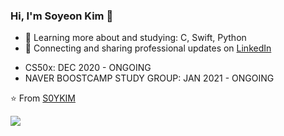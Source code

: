 ### Hi, I'm Soyeon Kim 👋


+ 🌱 Learning more about and studying: C, Swift, Python
+ 💼 Connecting and sharing professional updates on [LinkedIn](https://www.linkedin.com/in/soyeon-eden-kim/)

- CS50x: DEC 2020 - ONGOING
- NAVER BOOSTCAMP STUDY GROUP: JAN 2021 - ONGOING

⭐️ From [S0YKIM](https://github.com/S0YKIM)

<img src="https://github-readme-stats.vercel.app/api?username=S0YKIM&theme=ayu-mirage&show_icons=true&hide=stars,prs,issues" />


<!--
**S0YKIM/S0YKIM** is a ✨ _special_ ✨ repository because its `README.md` (this file) appears on your GitHub profile.

Here are some ideas to get you started:

- 🔭 I’m currently working on ...
- 🌱 I’m currently learning ...
- 👯 I’m looking to collaborate on ...
- 🤔 I’m looking for help with ...
- 💬 Ask me about ...
- 📫 How to reach me: ...
- 😄 Pronouns: ...
- ⚡ Fun fact: ...
-->
